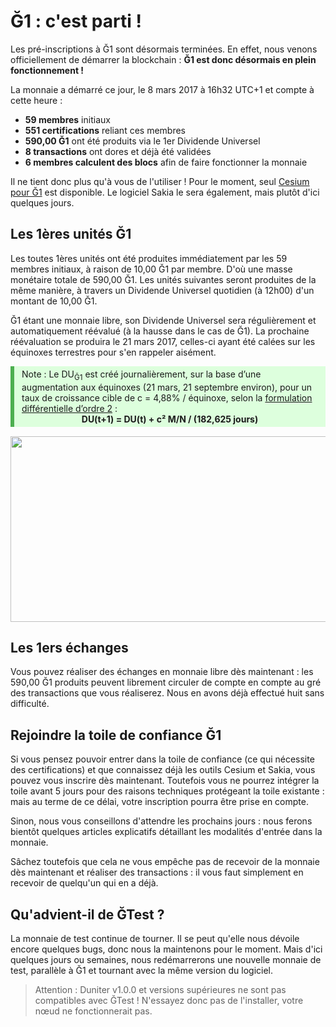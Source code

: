 # Ğ1 : c'est parti !

Les pré-inscriptions à Ğ1 sont désormais terminées. En effet, nous venons officiellement de démarrer la blockchain : **Ğ1 est donc désormais en plein fonctionnement !**

La monnaie a démarré ce jour, le 8 mars 2017 à 16h32 UTC+1 et compte à cette heure : 

* **59 membres** initiaux
* **551 certifications** reliant ces membres
* **590,00 Ğ1** ont été produits via le 1er Dividende Universel
* **8 transactions** ont dores et déjà été validées
* **6 membres calculent des blocs** afin de faire fonctionner la monnaie

Il ne tient donc plus qu'à vous de l'utiliser ! Pour le moment, seul [Cesium pour Ğ1](https://g1.duniter.fr) est disponible. Le logiciel Sakia le sera également, mais plutôt d'ici quelques jours.

## Les 1ères unités Ğ1

Les toutes 1ères unités ont été produites immédiatement par les 59 membres initiaux, à raison de 10,00 Ğ1 par membre. D'où une masse monétaire totale de 590,00 Ğ1. Les unités suivantes seront produites de la même manière, à travers un Dividende Universel quotidien (à 12h00) d'un montant de 10,00 Ğ1.

Ğ1 étant une monnaie libre, son Dividende Universel sera régulièrement et automatiquement réévalué (à la hausse dans le cas de Ğ1). La prochaine réévaluation se produira le 21 mars 2017, celles-ci ayant été calées sur les équinoxes terrestres pour s'en rappeler aisément.

<div style="background-color: #ddffdd; border-left: 6px solid #4CAF50; margin-bottom: 15px; padding: 4px 12px;">
Note : Le DU<sub>Ğ1</sub> est créé journalièrement, sur la base d’une augmentation aux équinoxes (21 mars, 21 septembre environ), pour un taux de croissance cible de c = 4,88% / équinoxe, selon la <a href="http://www.creationmonetaire.info/2016/09/dug-et-dividende-universel-dordre-n.html" target="_blank">formulation différentielle d’ordre 2</a> :<br>
<center><b>DU(t+1) = DU(t) + c² M/N / (182,625 jours)</b></center>
</div>

<img src="https://forum.duniter.org/uploads/default/original/2X/3/3e568f348689bd7ac611e9deacd28372727f6967.jpg" width="700" height="297">

## Les 1ers échanges

Vous pouvez réaliser des échanges en monnaie libre dès maintenant : les 590,00 Ğ1 produits peuvent librement circuler de compte en compte au gré des transactions que vous réaliserez. Nous en avons déjà effectué huit sans difficulté.

## Rejoindre la toile de confiance Ğ1

Si vous pensez pouvoir entrer dans la toile de confiance (ce qui nécessite des certifications) et que connaissez déjà les outils Cesium et Sakia, vous pouvez vous inscrire dès maintenant. Toutefois vous ne pourrez intégrer la toile avant 5 jours pour des raisons techniques protégeant la toile existante : mais au terme de ce délai, votre inscription pourra être prise en compte.

Sinon, nous vous conseillons d'attendre les prochains jours : nous ferons bientôt quelques articles explicatifs détaillant les modalités d'entrée dans la monnaie.

Sâchez toutefois que cela ne vous empêche pas de recevoir de la monnaie dès maintenant et réaliser des transactions : il vous faut simplement en recevoir de quelqu'un qui en a déjà.

## Qu'advient-il de ĞTest ?

La monnaie de test continue de tourner. Il se peut qu'elle nous dévoile encore quelques bugs, donc nous la maintenons pour le moment. Mais d'ici quelques jours ou semaines, nous redémarrerons une nouvelle monnaie de test, parallèle à Ğ1 et tournant avec la même version du logiciel.

> Attention : Duniter v1.0.0 et versions supérieures ne sont pas compatibles avec ĞTest ! N'essayez donc pas de l'installer, votre nœud ne fonctionnerait pas.
